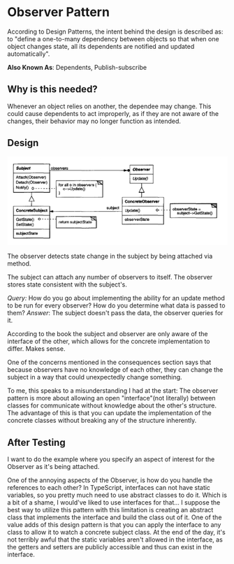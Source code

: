 # Observer Pattern
According to Design Patterns, the intent behind the design is described as: to "define a one-to-many dependency between objects so that when one object changes state, all its dependents are notified and updated automatically".

**Also Known As**: Dependents, Publish-subscribe

## Why is this needed?
Whenever an object relies on another, the dependee may change. This could cause dependents to act improperly, as if they are not aware of the changes, their behavior may no longer function as intended.  

## Design
![alt text](image.png)

 The observer detects state change in the subject by being attached via method. 

 The subject can attach any number of observers to itself. The observer stores state consistent with the subject's.

 *Query:* How do you go about implementing the ability for an update method to be run for every observer? How do you determine what data is passed to them?
*Answer*: The subject doesn't pass the data, the observer queries for it.

 According to the book the subject and observer are only aware of the interface of the other, which allows for the concrete implementation to differ. Makes sense. 

 One of the concerns mentioned in the consequences section says that because observers have no knowledge of each other, they can change the subject in a way that could unexpectedly change something.

 To me, this speaks to a misunderstanding I had at the start: The observer pattern is more about allowing an open "interface"(not literally) between classes for communicate without knowledge about the other's structure. The advantage of this is that you can update the implementation of the concrete classes without breaking any of the structure inherently.

## After Testing
I want to do the example where you specify an aspect of interest for the Observer as it's being attached.

One of the annoying aspects of the Observer, is how do you handle the references to each other?
In TypeScript, interfaces can not have static variables, so you pretty much need to use abstract classes to do it. Which is a bit of a shame,  I would've liked to use interfaces for that... I suppose the best way to utilize this pattern with this limitation is creating an abstract class that implements the interface and build the class out of it. One of the value adds of this design pattern is that you can apply the interface to any class to allow it to watch a concrete subject class. At the end of the day, it's not terribly awful that the static variables aren't allowed in the interface, as the getters and setters are publicly accessible and thus can exist in the interface.